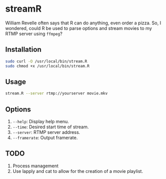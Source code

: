 streamR
=======

William Revelle often says that R can do anything, even order a pizza.  So, I wondered, could R be used to parse options and stream movies to my RTMP server using `ffmpeg`?

Installation
------------
```bash
sudo curl -O /usr/local/bin/stream.R
sudo chmod +x /usr/local/bin/stream.R
```

Usage
-----
```bash
stream.R --server rtmp://yourserver movie.mkv
```

Options
-------

1. `--help`: Display help menu.
2. `--time`: Desired start time of stream.
3. `--server`: RTMP server address.
4. `--framerate`: Output framerate.

TODO
----

1. Process management
2. Use lapply and cat to allow for the creation of a movie playlist.
